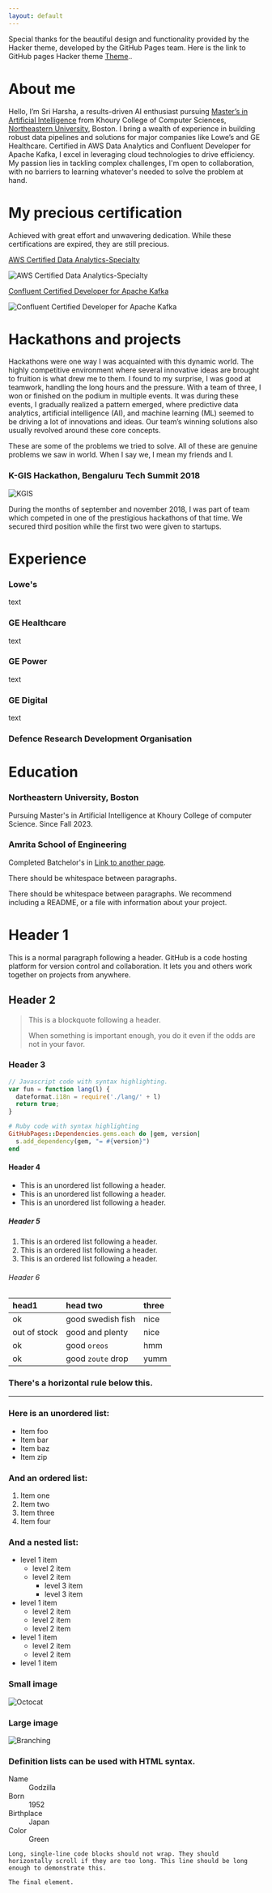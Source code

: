 ```yaml
---
layout: default
---
```


Special thanks for the beautiful design and functionality provided by the Hacker theme, developed by the GitHub Pages team. Here is the link to GitHub pages Hacker theme [Theme](https://github.com/pages-themes/hacker)..


# About me

Hello, I’m Sri Harsha, a results-driven AI enthusiast pursuing [Master’s in Artificial Intelligence](https://www.khoury.northeastern.edu/programs/artificial-intelligence-ms/) from Khoury College of Computer Sciences, [Northeastern University](https://graduate.northeastern.edu/), Boston. I bring a wealth of experience in building robust data pipelines and solutions for major companies like Lowe’s and GE Healthcare. Certified in AWS Data Analytics and Confluent Developer for Apache Kafka, I excel in leveraging cloud technologies to drive efficiency. My passion lies in tackling complex challenges, I'm open to collaboration, with no barriers to learning whatever's needed to solve the problem at hand.

# My precious certification

Achieved with great effort and unwavering dedication. While these certifications are expired, they are still precious.

[AWS Certified Data Analytics-Specialty](https://aws.amazon.com/certification/certified-data-analytics-specialty/)

![AWS Certified Data Analytics-Specialty](./assets/images/aws_cert.png)

[Confluent Certified Developer for Apache Kafka](https://www.confluent.io/certification/#get-certified)

![Confluent Certified Developer for Apache Kafka](./assets/images/conf_cert.png)

# Hackathons and projects

Hackathons were one way I was acquainted with this dynamic world. The highly competitive environment where several innovative ideas are brought to fruition is what drew me to them. I found to my surprise, I was good at teamwork, handling the long hours and the pressure. With a team of three, I won or finished on the podium in multiple events. It was during these events, I gradually realized a pattern emerged, where predictive data analytics, artificial intelligence (AI), and machine learning (ML) seemed to be driving a lot of innovations and ideas. Our team’s winning solutions also usually revolved around these core concepts.

These are some of the problems we tried to solve. All of these are genuine problems we saw in world. When I say we, I mean my friends and I.

### K-GIS Hackathon, Bengaluru Tech Summit 2018

![KGIS](./assets/images/KGIS.jpg)

During the months of september and november 2018, I was part of team which competed in one of the prestigious hackathons of that time. We secured third position while the first two were given to startups. 

# Experience

### Lowe's

text

### GE Healthcare

text

### GE Power

text

### GE Digital

text

### Defence Research Development Organisation


# Education

### Northeastern University, Boston
Pursuing Master's in Artificial Intelligence at Khoury College of computer Science. Since Fall 2023. 

### Amrita School of Engineering
Completed Batchelor's in 
[Link to another page](./another-page.html).

There should be whitespace between paragraphs.

There should be whitespace between paragraphs. We recommend including a README, or a file with information about your project.

# Header 1

This is a normal paragraph following a header. GitHub is a code hosting platform for version control and collaboration. It lets you and others work together on projects from anywhere.

## Header 2

> This is a blockquote following a header.
>
> When something is important enough, you do it even if the odds are not in your favor.

### Header 3

```js
// Javascript code with syntax highlighting.
var fun = function lang(l) {
  dateformat.i18n = require('./lang/' + l)
  return true;
}
```

```ruby
# Ruby code with syntax highlighting
GitHubPages::Dependencies.gems.each do |gem, version|
  s.add_dependency(gem, "= #{version}")
end
```

#### Header 4

*   This is an unordered list following a header.
*   This is an unordered list following a header.
*   This is an unordered list following a header.

##### Header 5

1.  This is an ordered list following a header.
2.  This is an ordered list following a header.
3.  This is an ordered list following a header.

###### Header 6

| head1        | head two          | three |
|:-------------|:------------------|:------|
| ok           | good swedish fish | nice  |
| out of stock | good and plenty   | nice  |
| ok           | good `oreos`      | hmm   |
| ok           | good `zoute` drop | yumm  |

### There's a horizontal rule below this.

* * *

### Here is an unordered list:

*   Item foo
*   Item bar
*   Item baz
*   Item zip

### And an ordered list:

1.  Item one
1.  Item two
1.  Item three
1.  Item four

### And a nested list:

- level 1 item
  - level 2 item
  - level 2 item
    - level 3 item
    - level 3 item
- level 1 item
  - level 2 item
  - level 2 item
  - level 2 item
- level 1 item
  - level 2 item
  - level 2 item
- level 1 item

### Small image

![Octocat](https://github.githubassets.com/images/icons/emoji/octocat.png)

### Large image

![Branching](https://guides.github.com/activities/hello-world/branching.png)


### Definition lists can be used with HTML syntax.

<dl>
<dt>Name</dt>
<dd>Godzilla</dd>
<dt>Born</dt>
<dd>1952</dd>
<dt>Birthplace</dt>
<dd>Japan</dd>
<dt>Color</dt>
<dd>Green</dd>
</dl>

```
Long, single-line code blocks should not wrap. They should horizontally scroll if they are too long. This line should be long enough to demonstrate this.
```

```
The final element.
```
